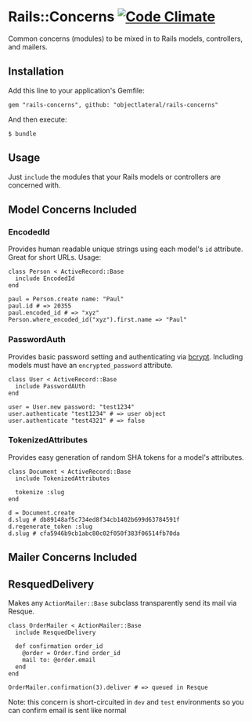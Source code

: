 # Rails::Concerns [![Code Climate](https://codeclimate.com/github/objectlateral/rails-concerns.png)][cc]

Common concerns (modules) to be mixed in to Rails models, controllers, and mailers.

## Installation

Add this line to your application's Gemfile:

    gem "rails-concerns", github: "objectlateral/rails-concerns"

And then execute:

    $ bundle

## Usage

Just `include` the modules that your Rails models or controllers are concerned with.

## Model Concerns Included

### EncodedId

Provides human readable unique strings using each model's `id` attribute. Great for short URLs. Usage:

    class Person < ActiveRecord::Base
      include EncodedId
    end

    paul = Person.create name: "Paul"
    paul.id # => 20355
    paul.encoded_id # => "xyz"
    Person.where_encoded_id("xyz").first.name => "Paul"

### PasswordAuth

Provides basic password setting and authenticating via [bcrypt][bcrypt]. Including models must have an `encrypted_password` attribute.

    class User < ActiveRecord::Base
      include PasswordAUth
    end

    user = User.new password: "test1234"
    user.authenticate "test1234" # => user object
    user.authenticate "test4321" # => false

### TokenizedAttributes

Provides easy generation of random SHA tokens for a model's attributes.

    class Document < ActiveRecord::Base
      include TokenizedAttributes

      tokenize :slug
    end

    d = Document.create
    d.slug # db89148af5c734ed8f34cb1402b699d63784591f
    d.regenerate_token :slug
    d.slug # cfa5946b9cb1abc80c02f050f383f06514fb70da

## Mailer Concerns Included

## ResquedDelivery

Makes any `ActionMailer::Base` subclass transparently send its mail via Resque.

    class OrderMailer < ActionMailer::Base
      include ResquedDelivery

      def confirmation order_id
        @order = Order.find order_id
        mail to: @order.email
      end
    end

    OrderMailer.confirmation(3).deliver # => queued in Resque

Note: this concern is short-circuited in `dev` and `test` environments so you can confirm email is sent like normal

[cc]:https://codeclimate.com/github/objectlateral/rails-concerns
[bcrypt]:https://github.com/codahale/bcrypt-ruby
